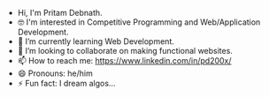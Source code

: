 - Hi, I'm Pritam Debnath.
- 🤓 I'm interested in Competitive Programming and Web/Application Development.
- 🌱 I’m currently learning Web Development.
- 👯 I’m looking to collaborate on making functional websites.
- 📫 How to reach me: https://www.linkedin.com/in/pd200x/
- 😄 Pronouns: he/him
- ⚡ Fun fact: I dream algos...
